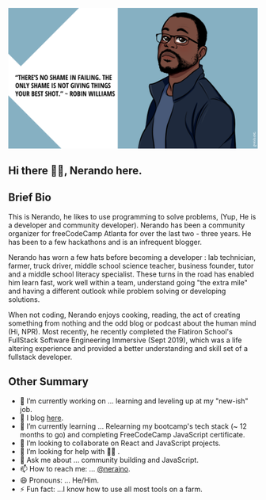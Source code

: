 


![my banner](https://github.com/Nerajno/nerajno/blob/master/banner.png)

## Hi there ✋🏽, Nerando here. 

## Brief Bio 
 This is Nerando, he likes to use programming to solve problems, (Yup, He is a developer and community developer). Nerando has been a community organizer for freeCodeCamp Atlanta for over the last two - three  years. He has been to a few hackathons and is an infrequent blogger.

Nerando has worn a few hats before becoming a developer : lab technician, farmer, truck driver, middle school science teacher, business founder, tutor and a middle school literacy specialist. These turns in the road has enabled him learn fast, work well within a team, understand going "the extra mile" and having a different outlook while problem solving or developing solutions.

When not coding, Nerando enjoys cooking, reading, the act of creating something from nothing and the odd blog or podcast about the human mind (Hi, NPR). Most recently, he recently completed the Flatiron School's FullStack Software Engineering Immersive (Sept 2019), which was a life altering experience and provided a better understanding and skill set of a fullstack developer.

## Other Summary
- 🔭 I’m currently working on ... learning and leveling up at my "new-ish" job.
- 📝 I blog [here](https://dev.to/nerajno). 
- 🌱 I’m currently learning ... Relearning my bootcamp's  tech stack (~ 12 months to go) and completing FreeCodeCamp JavaScript certificate.
- 👯 I’m looking to collaborate on React and JavaScript projects. 
- 🤔 I’m looking for help with ☝🏽 .
- 💬 Ask me about ... community building and JavaScript.
- 📫 How to reach me: ...  [@nerajno](https://twitter.com/nerajno).
- 😄 Pronouns: ... He/Him.
- ⚡ Fun fact: ...I know how to use all most tools on a farm. 

